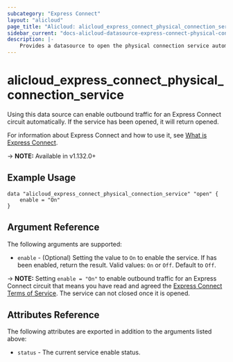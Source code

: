 ```yaml
---
subcategory: "Express Connect"
layout: "alicloud"
page_title: "Alicloud: alicloud_express_connect_physical_connection_service"
sidebar_current: "docs-alicloud-datasource-express-connect-physical-connection-service"
description: |-
    Provides a datasource to open the physical connection service automatically.
---
```


# alicloud_express_connect_physical_connection_service

Using this data source can enable outbound traffic for an Express Connect circuit automatically. If the service has been opened, it will return opened.

For information about Express Connect and how to use it, see [What is Express Connect](https://www.alibabacloud.com/help/doc-detail/275179.htm).

-> **NOTE:** Available in v1.132.0+

## Example Usage

```
data "alicloud_express_connect_physical_connection_service" "open" {
	enable = "On"
}
```

## Argument Reference

The following arguments are supported:

* `enable` - (Optional) Setting the value to `On` to enable the service. If has been enabled, return the result. Valid values: `On` or `Off`. Default to `Off`.

-> **NOTE:** Setting `enable = "On"` to enable outbound traffic for an Express Connect circuit that means you have read and agreed the [Express Connect Terms of Service](https://terms.aliyun.com/legal-agreement/terms/suit_bu1_ali_cloud/suit_bu1_ali_cloud201803060947_16271.html). The service can not closed once it is opened.

## Attributes Reference

The following attributes are exported in addition to the arguments listed above:

* `status` - The current service enable status. 
